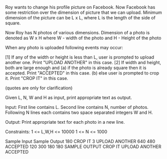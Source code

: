 Roy wants to change his profile picture on Facebook. Now Facebook has some restriction over the dimension of picture that we can upload.
Minimum dimension of the picture can be L x L, where L is the length of the side of square.

Now Roy has N photos of various dimensions.
Dimension of a photo is denoted as W x H
where W - width of the photo and H - Height of the photo

When any photo is uploaded following events may occur:

[1] If any of the width or height is less than L, user is prompted to upload another one. Print "UPLOAD ANOTHER" in this case.
[2] If width and height, both are large enough and
(a) if the photo is already square then it is accepted. Print "ACCEPTED" in this case.
(b) else user is prompted to crop it. Print "CROP IT" in this case.

(quotes are only for clarification)

Given L, N, W and H as input, print appropriate text as output.

Input:
First line contains L.
Second line contains N, number of photos.
Following N lines each contains two space separated integers W and H.

Output:
Print appropriate text for each photo in a new line.

Constraints:
1 <= L,W,H <= 10000
1 <= N <= 1000

Sample Input           Sample Output 
180                    CROP IT
3                      UPLOAD ANOTHER
640 480                ACCEPTED
120 300
180 180
SAMPLE OUTPUT 
CROP IT
UPLOAD ANOTHER
ACCEPTED